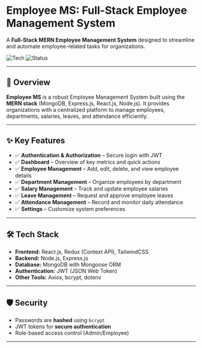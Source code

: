 # **Employee MS**: Full-Stack Employee Management System

A **Full-Stack MERN Employee Management System** designed to streamline and automate employee-related tasks for organizations.

![Tech](https://img.shields.io/badge/stack-MERN-green.svg)
![Status](https://img.shields.io/badge/status-active-brightgreen.svg)

---

## **📌 Overview**

**Employee MS** is a robust Employee Management System built using the **MERN stack** (MongoDB, Express.js, React.js, Node.js).
It provides organizations with a centralized platform to manage employees, departments, salaries, leaves, and attendance efficiently.

---

## **✨ Key Features**

- ✅ **Authentication & Authorization** – Secure login with JWT
- ✅ **Dashboard** – Overview of key metrics and quick actions
- ✅ **Employee Management** – Add, edit, delete, and view employee details
- ✅ **Department Management** – Organize employees by department
- ✅ **Salary Management** – Track and update employee salaries
- ✅ **Leave Management** – Request and approve employee leaves
- ✅ **Attendance Management** – Record and monitor daily attendance
- ✅ **Settings** – Customize system preferences

---

## **🛠 Tech Stack**

- **Frontend:** React.js, Redux (Context API), TailwindCSS
- **Backend:** Node.js, Express.js
- **Database:** MongoDB with Mongoose ORM
- **Authentication:** JWT (JSON Web Token)
- **Other Tools:** Axios, bcrypt, dotenv

---

## **🛡 Security**

- Passwords are **hashed** using `bcrypt`
- JWT tokens for **secure authentication**
- Role-based access control (Admin/Employee)

---
